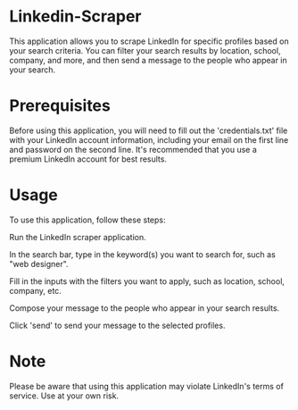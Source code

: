 # Linkedin-Scraper
This application allows you to scrape LinkedIn for specific profiles based on your search criteria. You can filter your search results by location, school, company, and more, and then send a message to the people who appear in your search.

# Prerequisites
Before using this application, you will need to fill out the 'credentials.txt' file with your LinkedIn account information, including your email on the first line and password on the second line. It's recommended that you use a premium LinkedIn account for best results.

# Usage
To use this application, follow these steps:

Run the LinkedIn scraper application.

In the search bar, type in the keyword(s) you want to search for, such as "web designer".

Fill in the inputs with the filters you want to apply, such as location, school, company, etc.

Compose your message to the people who appear in your search results.

Click 'send' to send your message to the selected profiles.

# Note
Please be aware that using this application may violate LinkedIn's terms of service. Use at your own risk.
